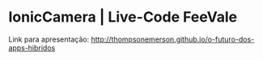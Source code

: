 # IonicCamera | Live-Code FeeVale

Link para apresentação: http://thompsonemerson.github.io/o-futuro-dos-apps-hibridos
